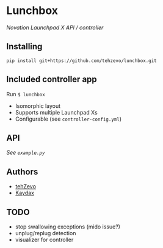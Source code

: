 # Lunchbox
*Novation Launchpad X API / controller*

## Installing
`pip install git+https://github.com/tehzevo/lunchbox.git`

## Included controller app
Run `$ lunchbox`
* Isomorphic layout
* Supports multiple Launchpad Xs
* Configurable (see `controller-config.yml`)

## API
*See `example.py`*

## Authors
* [tehZevo](https://github.com/tehZevo)
* [Kaydax](https://github.com/Kaydax)

## TODO
- stop swallowing exceptions (mido issue?)
- unplug/replug detection
- visualizer for controller